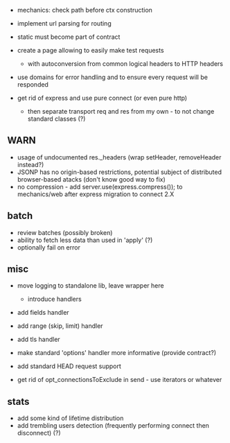 * mechanics: check path before ctx construction

* implement url parsing for routing
* static must become part of contract

* create a page allowing to easily make test requests
	* with autoconversion from common logical headers to HTTP headers

* use domains for error handling and to ensure every request will be responded

* get rid of express and use pure connect (or even pure http)
	* then separate transport req and res from my own - to not change standard classes (?)

## WARN

* usage of undocumented res._headers (wrap setHeader, removeHeader instead?)
* JSONP has no origin-based restrictions, potential subject of distributed browser-based atacks (don't know good way to fix)
* no compression - add server.use(express.compress()); to mechanics/web after express migration to connect 2.X

## batch

* review batches (possibly broken)
* ability to fetch less data than used in 'apply' (?)
* optionally fail on error

## misc

* move logging to standalone lib, leave wrapper here
	* introduce handlers

* add fields handler
* add range (skip, limit) handler
* add tls handler

* make standard 'options' handler more informative (provide contract?)
* add standard HEAD request support
* get rid of opt_connectionsToExclude in send - use iterators or whatever

## stats

* add some kind of lifetime distribution
* add trembling users detection (frequently performing connect then disconnect) (?)
